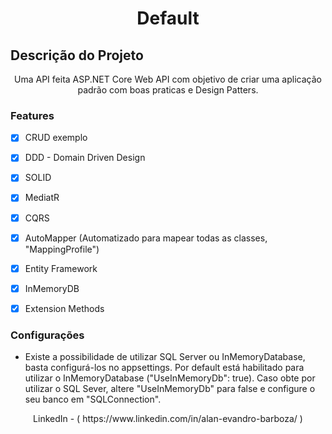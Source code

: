 
<h1 align="center">Default</h1>

## Descrição do Projeto
<p align="center"> Uma API feita ASP.NET Core Web API com objetivo de criar uma aplicação padrão com boas praticas e Design Patters. <br>


### Features

- [x] CRUD exemplo 
- [x] DDD - Domain Driven Design
- [x] SOLID

- [x] MediatR
- [x] CQRS
- [x] AutoMapper (Automatizado para mapear todas as classes, "MappingProfile")

- [x] Entity Framework
- [x] InMemoryDB
- [x] Extension Methods

### Configurações 
  * Existe a possibilidade de utilizar SQL Server ou InMemoryDatabase, basta configurá-los no appsettings.
    Por default está habilitado para utilizar o InMemoryDatabase ("UseInMemoryDb": true).
    Caso obte por utilizar o SQL Sever, altere "UseInMemoryDb" para false e configure o seu banco em "SQLConnection".


<p align="center"> LinkedIn - ( https://www.linkedin.com/in/alan-evandro-barboza/ ) </p>
